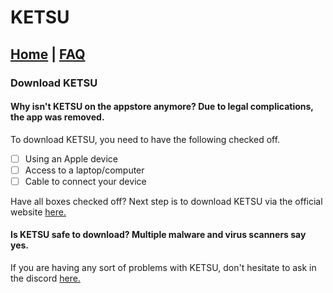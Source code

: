 # **KETSU**



## [Home](http://nincompoopp.github.io/) | [FAQ](http://nincompoopp.github.io/faq)

### **Download KETSU**


#### Why isn't KETSU on the appstore anymore? Due to legal complications, the app was removed.

To download KETSU, you need to have the following checked off.
- [ ] Using an Apple device
- [ ] Access to a laptop/computer
- [ ] Cable to connect your device

Have all boxes checked off? Next step is to download KETSU via the official website [here.](http://ketsu.app/download.html)

#### Is KETSU safe to download? Multiple malware and virus scanners say yes.

If you are having any sort of problems with KETSU, don't hesitate to ask in the discord [here.](https://discord.gg/mZGnmeKR)
